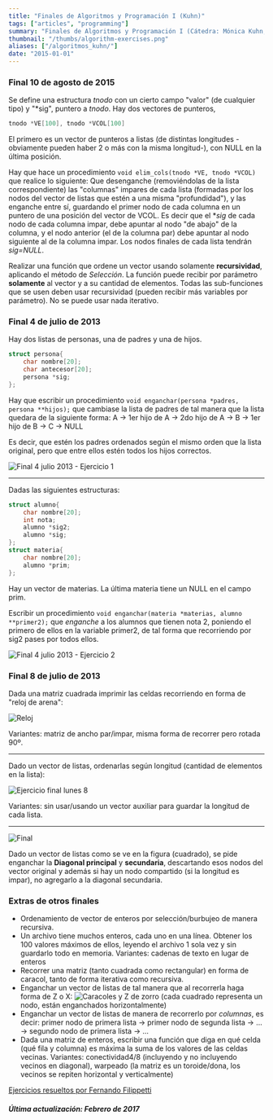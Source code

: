 ```yaml
---
title: "Finales de Algoritmos y Programación I (Kuhn)"
tags: ["articles", "programming"]
summary: "Finales de Algoritmos y Programación I (Cátedra: Mónica Kuhn, FIUBA)"
thumbnail: "/thumbs/algorithm-exercises.png"
aliases: ["/algoritmos_kuhn/"]
date: "2015-01-01"
---
```


### Final 10 de agosto de 2015
Se define una estructura *tnodo* con un cierto campo "valor" (de cualquier tipo) y "*sig", puntero a *tnodo*. Hay dos vectores de punteros, 
```c
tnodo *VE[100], tnodo *VCOL[100]
```

El primero es un vector de punteros a listas (de distintas longitudes -obviamente pueden haber 2 o más con la misma longitud-), con NULL en la última posición.

Hay que hace un procedimiento `void elim_cols(tnodo *VE, tnodo *VCOL)` que realice lo siguiente: Que desenganche (removiéndolas de la lista correspondiente) las "columnas" impares de cada lista (formadas por los nodos del vector de listas que estén a una misma "profundidad"), y las enganche entre sí, guardando el primer nodo de cada columna en un puntero de una posición del vector de VCOL. Es decir que el **sig* de cada nodo de cada columna impar, debe apuntar al nodo "de abajo" de la columna, y el nodo anterior (el de la columna par) debe apuntar al nodo siguiente al de la columna impar. Los nodos finales de cada lista tendrán *sig=NULL*.

Realizar una función que ordene un vector usando solamente **recursividad**, aplicando el método de *Selección*. La función puede recibir por parámetro **solamente** al vector y a su cantidad de elementos. Todas las sub-funciones que se usen deben usar recursividad (pueden recibir más variables por parámetro). No se puede usar nada iterativo.
### Final 4 de julio de 2013

Hay dos listas de personas, una de padres y una de hijos.

```c
struct persona{
	char nombre[20];
	char antecesor[20];
	persona *sig;
};
```

Hay que escribir un procedimiento `void enganchar(persona *padres, persona **hijos);` que cambiase la lista de padres de tal manera que la lista quedara de la siguiente forma: A → 1er hijo de A → 2do hijo de A → B → 1er hijo de B → C → NULL

Es decir, que estén los padres ordenados según el mismo orden que la lista original, pero que entre ellos estén todos los hijos correctos.

![Final 4 julio 2013 - Ejercicio 1](/images/algo1_1.png)

***

Dadas las siguientes estructuras:

```c
struct alumno{
	char nombre[20];
	int nota;
	alumno *sig2;
	alumno *sig;
};
struct materia{
	char nombre[20];
	alumno *prim;
};
```

Hay un vector de materias. La última materia tiene un NULL en el campo prim.

Escribir un procedimiento `void enganchar(materia *materias, alumno **primer2);` que *enganche* a los alumnos que tienen nota 2, poniendo el primero de ellos en la variable primer2, de tal forma que recorriendo por sig2 pases por todos ellos.

![Final 4 julio 2013 - Ejercicio 2](/images/algo1_2.png)

### Final 8 de julio de 2013
Dada una matriz cuadrada imprimir las celdas recorriendo en forma de "reloj de arena":

![Reloj](/images/reloj.png)

Variantes: matriz de ancho par/impar, misma forma de recorrer pero rotada 90º.

***

Dado un vector de listas, ordenarlas según longitud (cantidad de elementos en la lista):

![Ejercicio final lunes 8](/images/ejlunes.png)

Variantes: sin usar/usando un vector auxiliar para guardar la longitud de cada lista.

***

![Final](/images/diagonales.png)

Dado un vector de listas como se ve en la figura (cuadrado), se pide enganchar la **Diagonal principal** y **secundaria**, descartando esos nodos del vector original y además si hay un nodo compartido (si la longitud es impar), no agregarlo a la diagonal secundaria.
### Extras de otros finales

* Ordenamiento de vector de enteros por selección/burbujeo de manera recursiva.
* Un archivo tiene muchos enteros, cada uno en una línea. Obtener los 100 valores máximos de ellos, leyendo el archivo 1 sola vez y sin guardarlo todo en memoria. Variantes: cadenas de texto en lugar de enteros
* Recorrer una matriz (tanto cuadrada como rectangular) en forma de caracol, tanto de forma iterativa como recursiva.
* Enganchar un vector de listas de tal manera que al recorrerla haga forma de Z o X: ![Caracoles y Z de zorro](/images/caracoles.png) (cada cuadrado representa un nodo, están enganchados horizontalmente)
* Enganchar un vector de listas de manera de recorrerlo por *columnas*, es decir: primer nodo de primera lista → primer nodo de segunda lista → ... → segundo nodo de primera lista → ...
* Dada una matriz de enteros, escribir una función que diga en qué celda (qué fila y columna) es máxima la suma de los valores de las celdas vecinas. Variantes: conectividad4/8 (incluyendo y no incluyendo vecinos en diagonal), warpeado (la matriz es un toroide/dona, los vecinos se repiten horizontal y verticalmente)

[Ejercicios resueltos por Fernando Filippetti](/downloads/practica_kuhn_ffilippetti.tar.gz)

##### Última actualización: Febrero de 2017
	

	